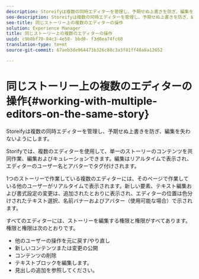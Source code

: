 ```yaml
---
description: Storeifyは複数の同時エディターを管理し、予期せぬ上書きを防ぎ、編集を失わないようにします。
seo-description: Storeifyは複数の同時エディターを管理し、予期せぬ上書きを防ぎ、編集を失わないようにします。
seo-title: 同じストーリー上の複数のエディターの操作
solution: Experience Manager
title: 同じストーリー上の複数のエディターの操作
uuid: c9b8bf70-84c3-4e58- bbd0- f3d0ea74fc68
translation-type: tm+mt
source-git-commit: 67aeb3de964473b326c88c3a3f81ff48a6a12652

---
```



# 同じストーリー上の複数のエディターの操作{#working-with-multiple-editors-on-the-same-story}

Storeifyは複数の同時エディターを管理し、予期せぬ上書きを防ぎ、編集を失わないようにします。

Storifyでは、複数のエディターを使用して、単一のストーリーのコンテンツを共同作業、編集およびキュレーションできます。編集はリアルタイムで表示され、エディターのユーザー名とアバターでタグ付けされます。

1つのストーリーで作業している複数のエディターには、そのページで作業している他のユーザーがリアルタイムで表示されます。新しい要素、テキスト編集および書式設定の変更は、追加されたとおりに表示され、エディターの位置は色分けされたテキスト選択、名前バナーおよびアバター（使用可能な場合）で示されます。

すべてのエディターには、ストーリーを編集する権限と権限がすべてあります。権限と権限は次のとおりです。

* 他のユーザーの操作を元に戻す/やり直し
* 新しいコンテンツまたは変更の公開
* コンテンツの削除
* テキストブロックを編集します。
* 見出しの追加を参照してください。

